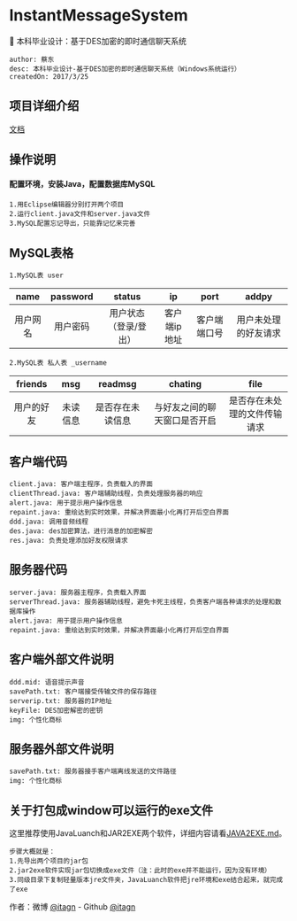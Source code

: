 # InstantMessageSystem
:whale: 本科毕业设计：基于DES加密的即时通信聊天系统

    author: 蔡东
    desc: 本科毕业设计-基于DES加密的即时通信聊天系统（Windows系统运行）
    createdOn: 2017/3/25

## 项目详细介绍

[文档](http://itagn.xyz/#docs/InstantMessageSystem)

## 操作说明 
#### 配置环境，安装Java，配置数据库MySQL
    
    1.用Eclipse编辑器分别打开两个项目
    2.运行client.java文件和server.java文件
    3.MySQL配置忘记导出，只能靠记忆来完善

## MySQL表格

    1.MySQL表 user

|name  |password|status|ip  |port  |addpy |
|:----:|:----:|:----:|:----:|:----:|:----:|
|用户网名|用户密码|用户状态（登录/登出）|客户端ip地址|客户端端口号|用户未处理的好友请求|


    2.MySQL表 私人表 _username

|friends|msg  |readmsg|chating|file|
|:----:|:----:|:----:|:----:|:----:|
|用户的好友|未读信息|是否存在未读信息|与好友之间的聊天窗口是否开启|是否存在未处理的文件传输请求|

## 客户端代码

    client.java: 客户端主程序，负责载入的界面
    clientThread.java: 客户端辅助线程，负责处理服务器的响应
    alert.java: 用于提示用户操作信息
    repaint.java: 重绘达到实时效果，并解决界面最小化再打开后空白界面
    ddd.java: 调用音频线程
    des.java: des加密算法，进行消息的加密解密
    res.java: 负责处理添加好友权限请求

## 服务器代码

    server.java: 服务器主程序，负责载入界面
    serverThread.java: 服务器辅助线程，避免卡死主线程，负责客户端各种请求的处理和数据库操作
    alert.java: 用于提示用户操作信息
    repaint.java: 重绘达到实时效果，并解决界面最小化再打开后空白界面

## 客户端外部文件说明

    ddd.mid: 语音提示声音
    savePath.txt: 客户端接受传输文件的保存路径
    serverip.txt: 服务器的IP地址
    keyFile: DES加密解密的密钥
    img: 个性化商标
    
## 服务器外部文件说明

    savePath.txt: 服务器接手客户端离线发送的文件路径
    img: 个性化商标

## 关于打包成window可以运行的exe文件
这里推荐使用JavaLuanch和JAR2EXE两个软件，详细内容请看[JAVA2EXE.md](https://github.com/itagn/InstantMessageSystem/blob/master/JAVA2EXE.md)。

    步骤大概就是：
    1.先导出两个项目的jar包
    2.jar2exe软件实现jar包切换成exe文件（注：此时的exe并不能运行，因为没有环境）
    3.同级目录下复制轻量版本jre文件夹，JavaLuanch软件把jre环境和exe结合起来，就完成了exe
    
作者：微博 [@itagn][1] - Github [@itagn][2] 

[1]: https://weibo.com/p/1005053782707172
[2]: https://github.com/itagn
